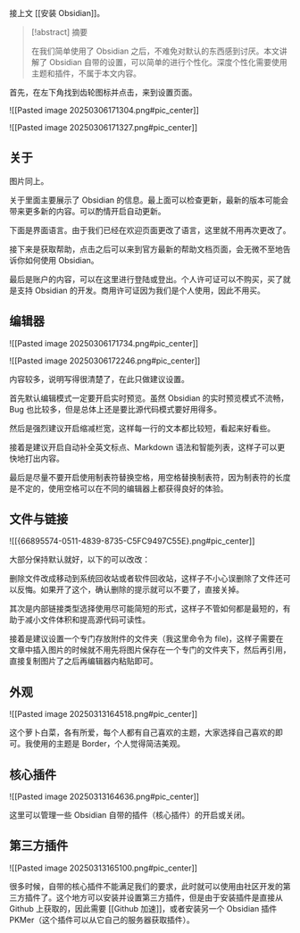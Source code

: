 接上文 [[安装 Obsidian]]。

> [!abstract] 摘要
> 
> 在我们简单使用了 Obsidian 之后，不难免对默认的东西感到讨厌。本文讲解了 Obsidian 自带的设置，可以简单的进行个性化。深度个性化需要使用主题和插件，不属于本文内容。

首先，在左下角找到齿轮图标并点击，来到设置页面。

![[Pasted image 20250306171304.png#pic_center]]

![[Pasted image 20250306171327.png#pic_center]]

## 关于

图片同上。

关于里面主要展示了 Obsidian 的信息。最上面可以检查更新，最新的版本可能会带来更多新的内容。可以酌情开启自动更新。

下面是界面语言。由于我们已经在欢迎页面更改了语言，这里就不用再次更改了。

接下来是获取帮助，点击之后可以来到官方最新的帮助文档页面，会无微不至地告诉你如何使用 Obsidian。

最后是账户的内容，可以在这里进行登陆或登出。个人许可证可以不购买，买了就是支持 Obsidian 的开发。商用许可证因为我们是个人使用，因此不用买。

## 编辑器

![[Pasted image 20250306171734.png#pic_center]]

![[Pasted image 20250306172246.png#pic_center]]

内容较多，说明写得很清楚了，在此只做建议设置。

首先默认编辑模式一定要开启实时预览。虽然 Obsidian 的实时预览模式不流畅，Bug 也比较多，但是总体上还是要比源代码模式要好用得多。

然后是强烈建议开启缩减栏宽，这样每一行的文本都比较短，看起来好看些。

接着是建议开启自动补全英文标点、Markdown 语法和智能列表，这样子可以更快地打出内容。

最后是尽量不要开启使用制表符替换空格，用空格替换制表符，因为制表符的长度是不定的，使用空格可以在不同的编辑器上都获得良好的体验。

## 文件与链接

![[{66895574-0511-4839-8735-C5FC9497C55E}.png#pic_center]]

大部分保持默认就好，以下的可以改改：

删除文件改成移动到系统回收站或者软件回收站，这样子不小心误删除了文件还可以反悔。如果开了这个，确认删除的提示就可以不要了，直接关掉。

其次是内部链接类型选择使用尽可能简短的形式，这样子不管如何都是最短的，有助于减小文件体积和提高源代码可读性。

接着是建议设置一个专门存放附件的文件夹（我这里命令为 file)，这样子需要在文章中插入图片的时候就不用先将图片保存在一个专门的文件夹下，然后再引用，直接复制图片了之后再编辑器内粘贴即可。

## 外观

![[Pasted image 20250313164518.png#pic_center]]

这个萝卜白菜，各有所爱，每个人都有自己喜欢的主题，大家选择自己喜欢的即可。我使用的主题是 Border，个人觉得简洁美观。

## 核心插件

![[Pasted image 20250313164636.png#pic_center]]

这里可以管理一些 Obsidian 自带的插件（核心插件）的开启或关闭。

## 第三方插件

![[Pasted image 20250313165100.png#pic_center]]

很多时候，自带的核心插件不能满足我们的要求，此时就可以使用由社区开发的第三方插件了。这个地方可以安装并设置第三方插件，但是由于安装插件是直接从 Github 上获取的，因此需要 [[Github 加速]]，或者安装另一个 Obsidian 插件 PKMer（这个插件可以从它自己的服务器获取插件）。